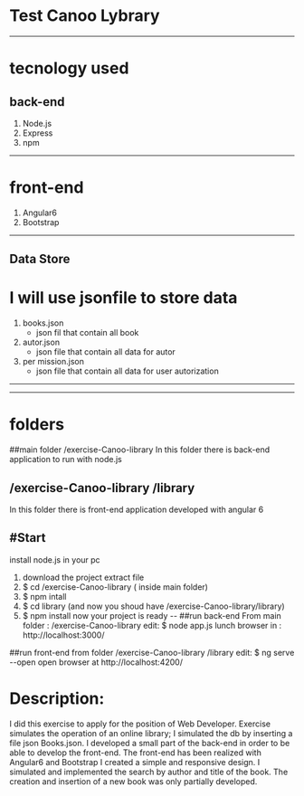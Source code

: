 # Test Canoo Lybrary
---
# tecnology used
## back-end
1. Node.js
2. Express
3. npm
---
# front-end
1. Angular6
2. Bootstrap
---
## Data Store
# I will use jsonfile to store data
1. books.json
    * json fil that contain all book
2. autor.json
    * json file that contain all data for autor
3. per  mission.json
    * json file that contain all data for user autorization
---
---
# folders
##main folder /exercise-Canoo-library 
In this folder there is back-end application to run with node.js
## /exercise-Canoo-library /library
In this folder there is front-end application developed with angular 6

#Start
---
install node.js in your pc 

1. download the project extract file
2. $ cd /exercise-Canoo-library ( inside main folder)
3. $ npm intall
4. $ cd library (and now you shoud have /exercise-Canoo-library/library)
5. $ npm install
now your project is ready 
--
##run back-end
From main folder : /exercise-Canoo-library edit:
$ node app.js
lunch browser in : http://localhost:3000/

##run front-end
from  folder /exercise-Canoo-library /library edit:
$ ng serve --open
open browser at http://localhost:4200/


# Description:
I did this exercise to apply for the position of Web Developer.
Exercise simulates the operation of an online library; I simulated the db by inserting a file json Books.json.
I developed a small part of the back-end in order to be able to develop the front-end.
The front-end has been realized with Angular6 and Bootstrap
I created a simple and responsive design. 
I simulated and implemented the search by author and title of the book.
The creation and insertion of a new book was only partially developed.

